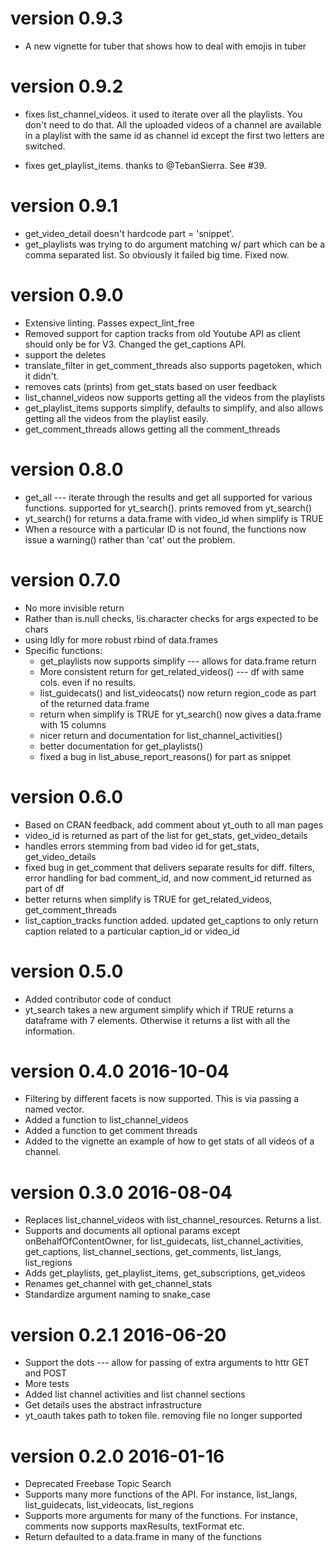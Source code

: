 # version 0.9.3

* A new vignette for tuber that shows how to deal with emojis in tuber

# version 0.9.2

* fixes list_channel_videos. it used to iterate over all the playlists. You don't need to do that. All the uploaded videos of a channel are available in a playlist with the same id as channel id except the first two letters are switched.

* fixes get_playlist_items. thanks to @TebanSierra. See #39.

# version 0.9.1

* get_video_detail doesn't hardcode part = 'snippet'. 
* get_playlists was trying to do argument matching w/ part which can be a comma separated list. So obviously it failed big time. Fixed now.

# version 0.9.0

* Extensive linting. Passes expect_lint_free
* Removed support for caption tracks from old Youtube API as client should only be for V3. Changed the get_captions API.
* support the deletes
* translate_filter in get_comment_threads also supports pagetoken, which it didn't.
* removes cats (prints) from get_stats based on user feedback
* list_channel_videos now supports getting all the videos from the playlists
* get_playlist_items supports simplify, defaults to simplify, and also allows getting all the videos from the playlist easily.
* get_comment_threads allows getting all the comment_threads

# version 0.8.0 

* get_all --- iterate through the results and get all supported for various functions. supported for yt_search(). prints removed from yt_search()
* yt_search() for returns a data.frame with video_id when simplify is TRUE
* When a resource with a particular ID is not found, the functions now issue a warning() rather than 'cat' out the problem.

# version 0.7.0 

* No more invisible return
* Rather than is.null checks, !is.character checks for args expected to be chars
* using ldly for more robust rbind of data.frames 
* Specific functions:
    * get_playlists now supports simplify --- allows for data.frame return 
    * More consistent return for get_related_videos() --- df with same cols. even if no results.
    * list_guidecats() and list_videocats() now return region_code as part of the returned data.frame
    * return when simplify is TRUE for yt_search() now gives a data.frame with 15 columns
    * nicer return and documentation for list_channel_activities()
    * better documentation for get_playlists()
    * fixed a bug in list_abuse_report_reasons() for part as snippet

# version 0.6.0 

* Based on CRAN feedback, add comment about yt_outh to all man pages
* video_id is returned as part of the list for get_stats, get_video_details
* handles errors stemming from bad video id for get_stats, get_video_details
* fixed bug in get_comment that delivers separate results for diff. filters, error handling for bad comment_id, and now comment_id returned as part of df 
* better returns when simplify is TRUE for get_related_videos, get_comment_threads
* list_caption_tracks function added. updated get_captions to only return caption related to a particular caption_id or video_id 

# version 0.5.0

* Added contributor code of conduct
* yt_search takes a new argument simplify which if TRUE returns a dataframe with 7 elements. Otherwise it returns a list with all the information.

# version 0.4.0 2016-10-04

* Filtering by different facets is now supported. This is via passing a named vector.
* Added a function to list_channel_videos
* Added a function to get comment threads
* Added to the vignette an example of how to get stats of all videos of a channel.

# version 0.3.0 2016-08-04

* Replaces list_channel_videos with list_channel_resources. Returns a list. 
* Supports and documents all optional params except onBehalfOfContentOwner, for list_guidecats, list_channel_activities, get_captions, list_channel_sections, get_comments, list_langs, list_regions
* Adds get_playlists, get_playlist_items, get_subscriptions, get_videos
* Renames get_channel with get_channel_stats
* Standardize argument naming to snake_case
 
# version 0.2.1 2016-06-20

* Support the dots --- allow for passing of extra arguments to httr GET and POST
* More tests
* Added list channel activities and list channel sections
* Get details uses the abstract infrastructure
* yt_oauth takes path to token file. removing file no longer supported

# version 0.2.0 2016-01-16

* Deprecated Freebase Topic Search
* Supports many more functions of the API. For instance, list_langs, list_guidecats, list_videocats, list_regions
* Supports more arguments for many of the functions. For instance, comments now supports maxResults, textFormat etc.
* Return defaulted to a data.frame in many of the functions
